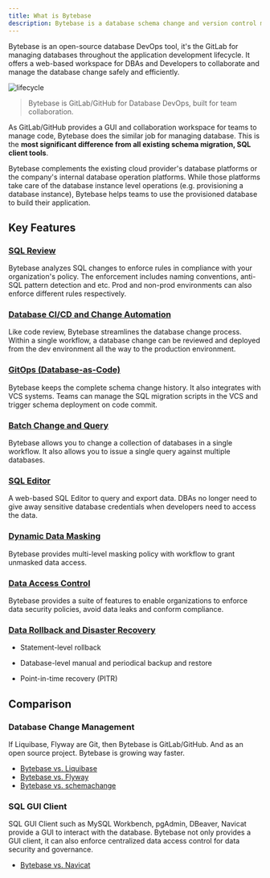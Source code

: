 ```yaml
---
title: What is Bytebase
description: Bytebase is a database schema change and version control management tool for teams. It consists of a web console and a backend. The backend has a migration core to manage database schema changes. It also integrates with VCS to enable version controlled schema management.
---
```


Bytebase is an open-source database DevOps tool, it's the GitLab for managing databases throughout the application development lifecycle. It offers a web-based workspace for DBAs and Developers to collaborate and manage the database change safely and efficiently.

![lifecycle](/images/db-scheme-lg.png)

> Bytebase is GitLab/GitHub for Database DevOps, built for team collaboration.

As GitLab/GitHub provides a GUI and collaboration workspace for teams to manage code, Bytebase does the similar job for managing database.
This is the **most significant difference from all existing schema migration, SQL client tools**.

Bytebase complements the existing cloud provider's database platforms or the company's internal database operation platforms. While those platforms take care of the database instance level operations (e.g. provisioning a database instance), Bytebase helps teams to use the provisioned database to build their application.

## Key Features

### [SQL Review](/docs/sql-review/overview/)

Bytebase analyzes SQL changes to enforce rules in compliance with your organization's policy. The enforcement includes naming conventions, anti-SQL pattern detection and etc. Prod and non-prod environments can also enforce different rules respectively.

### [Database CI/CD and Change Automation](/docs/change-database/change-workflow/)

Like code review, Bytebase streamlines the database change process. Within a single workflow, a database change can be reviewed and deployed from the dev environment all the way to the production environment.

### [GitOps (Database-as-Code)](/docs/vcs-integration/overview/)

Bytebase keeps the complete schema change history. It also integrates with VCS systems. Teams can manage the SQL migration scripts in the VCS and trigger schema deployment on code commit.

### [Batch Change and Query](/docs/change-database/batch-change/)

Bytebase allows you to change a collection of databases in a single workflow. It also allows you to issue
a single query against multiple databases.

### [SQL Editor](/docs/sql-editor/overview/)

A web-based SQL Editor to query and export data. DBAs no longer need to give away sensitive database credentials when developers need to access the data.

### [Dynamic Data Masking](/docs/security/data-masking/overview/)

Bytebase provides multi-level masking policy with workflow to grant unmasked data access.

### [Data Access Control](/docs/security/data-query/)

Bytebase provides a suite of features to enable organizations to enforce data security policies, avoid data leaks and conform compliance.

### [Data Rollback and Disaster Recovery](/docs/change-database/rollback-data-changes/)

- Statement-level rollback

- Database-level manual and periodical backup and restore

- Point-in-time recovery (PITR)

## Comparison

### Database Change Management

If Liquibase, Flyway are Git, then Bytebase is GitLab/GitHub. And as an open source project. Bytebase
is growing way faster.

- [Bytebase vs. Liquibase](/blog/bytebase-vs-liquibase/)
- [Bytebase vs. Flyway](/blog/bytebase-vs-flyway/)
- [Bytebase vs. schemachange](/blog/snowflake-schema-change/)

### SQL GUI Client

SQL GUI Client such as MySQL Workbench, pgAdmin, DBeaver, Navicat provide a GUI to interact with the
database. Bytebase not only provides a GUI client, it can also enforce centralized data access control
for data security and governance.

- [Bytebase vs. Navicat](/blog/stop-using-navicat/)
